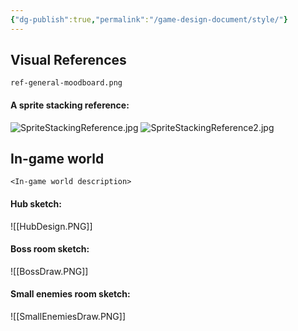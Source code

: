 ```yaml
---
{"dg-publish":true,"permalink":"/game-design-document/style/"}
---
```


## Visual References
`ref-general-moodboard.png`
#### A sprite stacking reference:
![SpriteStackingReference.jpg](/img/user/Game%20Design%20Document/Images/Style/SpriteStackingReference.jpg)
![SpriteStackingReference2.jpg](/img/user/Game%20Design%20Document/Images/Style/SpriteStackingReference2.jpg)
## In-game world
`<In-game world description>`
#### Hub sketch:
![[HubDesign.PNG]]
#### Boss room sketch:
![[BossDraw.PNG]]
#### Small enemies room sketch:
![[SmallEnemiesDraw.PNG]]

